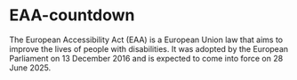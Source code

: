 # EAA-countdown

The European Accessibility Act (EAA) is a European Union law that aims to
improve the lives of people with disabilities. It was adopted by the
European Parliament on 13 December 2016 and is expected to come into
force on 28 June 2025.
